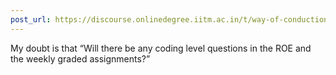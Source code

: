 ```yaml
---
post_url: https://discourse.onlinedegree.iitm.ac.in/t/way-of-conduction-of-exam/163144/1
---
```

My doubt is that “Will there be any coding level questions in the ROE and the weekly graded assignments?”